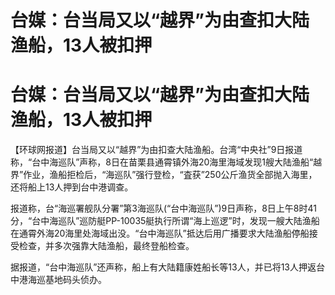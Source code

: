 # 台媒：台当局又以“越界”为由查扣大陆渔船，13人被扣押

# 台媒：台当局又以“越界”为由查扣大陆渔船，13人被扣押

【环球网报道】台当局又以“越界”为由扣查大陆渔船。台湾“中央社”9日报道称，“台中海巡队”声称，8日在苗栗县通霄镇外海20海里海域发现1艘大陆渔船“越界”作业，渔船拒检后，“海巡队”强行登检，“査获”250公斤渔货全部抛入海里，还将船上13人押到台中港调查。

报道称，台“海巡署舰队分署”第3海巡队(“台中海巡队”)9日声称，8日上午8时41分，“台中海巡队”巡防艇PP-10035艇执行所谓“海上巡逻”时，发现一艘大陆渔船在通霄外海20海里处海域出没。“台中海巡队”抵达后用广播要求大陆渔船停船接受检查，并多次强靠大陆渔船，最终登船检查。

据报道，“台中海巡队”还声称，船上有大陆籍康姓船长等13人，并已将13人押返台中港海巡基地码头侦办。

